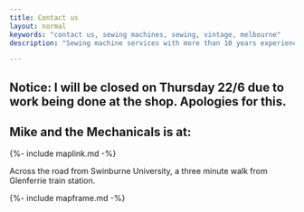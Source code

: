 ```yaml
---
title: Contact us
layout: normal
keywords: "contact us, sewing machines, sewing, vintage, melbourne"
description: "Sewing machine services with more than 10 years experience based in Melbourne, Australia"

---
```

<div class="container justify-content-center">
<div class="row">
<div class="col-12 mb-1">
<h2 class="h2">Notice: I will be closed on Thursday 22/6 due to work being done at the shop. Apologies for this.</h2>
<h2 class="h2">Mike and the Mechanicals is at:</h2>
<p class="has-large-font-size">{%- include maplink.md -%}</p>
<p class="has-large-font-size">Across the road from Swinburne University, a three minute walk from Glenferrie train station.</p>
{%- include mapframe.md -%}
</div><!-- end col -->
</div><!-- end row -->
</div><!-- end container -->

